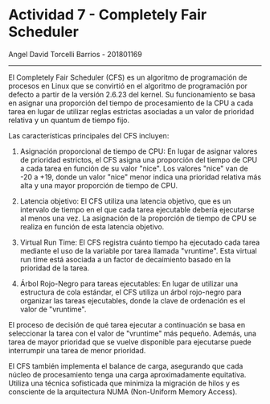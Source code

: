 # Actividad 7 - Completely Fair Scheduler

Angel David Torcelli Barrios - 201801169

---

El Completely Fair Scheduler (CFS) es un algoritmo de programación de procesos en Linux que se convirtió en el algoritmo de programación por defecto a partir de la versión 2.6.23 del kernel. Su funcionamiento se basa en asignar una proporción del tiempo de procesamiento de la CPU a cada tarea en lugar de utilizar reglas estrictas asociadas a un valor de prioridad relativa y un quantum de tiempo fijo.

Las características principales del CFS incluyen:

1. Asignación proporcional de tiempo de CPU: En lugar de asignar valores de prioridad estrictos, el CFS asigna una proporción del tiempo de CPU a cada tarea en función de su valor "nice". Los valores "nice" van de -20 a +19, donde un valor "nice" menor indica una prioridad relativa más alta y una mayor proporción de tiempo de CPU.

2. Latencia objetivo: El CFS utiliza una latencia objetivo, que es un intervalo de tiempo en el que cada tarea ejecutable debería ejecutarse al menos una vez. La asignación de la proporción de tiempo de CPU se realiza en función de esta latencia objetivo.

3. Virtual Run Time: El CFS registra cuánto tiempo ha ejecutado cada tarea mediante el uso de la variable por tarea llamada "vruntime". Esta virtual run time está asociada a un factor de decaimiento basado en la prioridad de la tarea.

4. Árbol Rojo-Negro para tareas ejecutables: En lugar de utilizar una estructura de cola estándar, el CFS utiliza un árbol rojo-negro para organizar las tareas ejecutables, donde la clave de ordenación es el valor de "vruntime".

El proceso de decisión de qué tarea ejecutar a continuación se basa en seleccionar la tarea con el valor de "vruntime" más pequeño. Además, una tarea de mayor prioridad que se vuelve disponible para ejecutarse puede interrumpir una tarea de menor prioridad.

El CFS también implementa el balance de carga, asegurando que cada núcleo de procesamiento tenga una carga aproximadamente equitativa. Utiliza una técnica sofisticada que minimiza la migración de hilos y es consciente de la arquitectura NUMA (Non-Uniform Memory Access).
